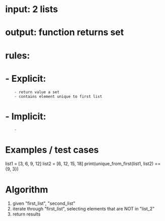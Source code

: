 # input: 2 lists

# output: function returns set

# rules:
#    - Explicit:
        - return value a set
        - contains element unique to first list

#   - Implicit:
        -

# Examples / test cases

list1 = [3, 6, 9, 12]
list2 = [6, 12, 15, 18]
print(unique_from_first(list1, list2) == {9, 3})

# Algorithm

1. given "first_list", "second_list"
2. iterate through "first_list", selecting elements that are NOT in "list_2"
3. return results